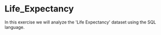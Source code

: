 # Life_Expectancy
In this exercise we will analyze the 'Life Expectancy' dataset using the SQL language.
